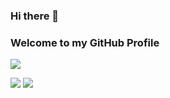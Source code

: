 ### Hi there 👋
### Welcome to my GitHub Profile

![](http://antzuhl.cn:4000/get/@HuYo-OS)

![](https://github-readme-stats.vercel.app/api?username=HuYo-OS)    ![](https://github-readme-stats.vercel.app/api/top-langs/?username=HuYo-OS)
